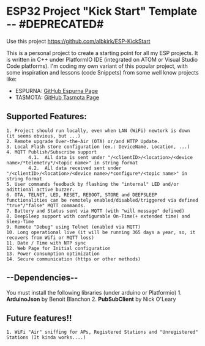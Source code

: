 # ESP32 Project "Kick Start" Template  -- #DEPRECATED#

Use this project https://github.com/albkirk/ESP-KickStart


This is a personal project to create a starting point for all my ESP projects.
It is written in C++ under PlatformIO IDE (integrated on ATOM or Visual Studio Code platforms).
I'm coding my own variant of this popular project, with some inspiration and lessons (code Snippets) from some well know projects like:

- ESPURNA: [GitHub Espurna Page](https://github.com/SensorsIot/Espurna-Framework)
- TASMOTA: [GitHub Tasmota Page](https://github.com/arendst/Sonoff-Tasmota)

## Supported Features:
	1. Project should run locally, even when LAN (WiFi) newtork is down (it seems obvious, but ...)
	2. Remote upgrade Over-the-Air (OTA) or/and HTTP Update.
	3. Local Flash store configuration (ex.: DeviceName, Location, ...) 
	4. MQTT Publish/Subscribe support
        	4.1.  ALl data is sent under "/<clientID>/<location>/<device name>/*telemetry*/<topic name>" in string format
        	4.2.  ALl data received sent under "/<clientID>/<location>/<device name>/*configure*/<topic name>" in string format
	5. User commands feedback by flashing the "internal" LED and/or adittional active buzzer.
	6. OTA, TELNET, LED, RESET, REBOOT, STORE and DEEPSLEEP functionalities can be remotely enabled/disabled/triggered via defined "true"/"false" MQTT commands.
	7. Battery and Status sent via MQTT (with "will message" defined)
	8. DeepSleep support with configurable On-Time(+ extended time) and Sleep-Time
	9. Remote "Debug" using Telnet (enabled via MQTT)
	10. Long operational live (it will be running 365 days a year, so, it recovers from Wifi or MQTT loss)
	11. Date / Time with NTP sync
	12. Web Page for Initial configuration
	13. Power consumption optimization
	14. Secure communication (https or other methods)

## --Dependencies--
You must install the following libraries (under arduino or Platformio)
	1. **ArduinoJson** by Benoit Blanchon 
	2. **PubSubClient** by Nick O'Leary 

## Future features!!
	1. WiFi "Air" sniffing for APs, Registered Stations and "Unregistered" Stations (It kinda works....)
